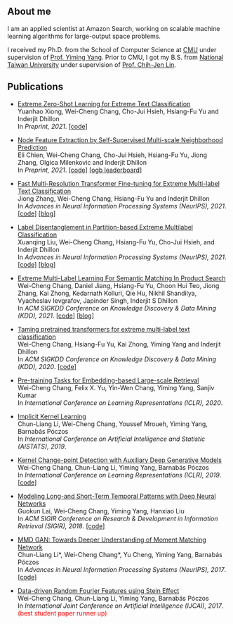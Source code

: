 ## About me

I am an applied scientist at Amazon Search, 
working on scalable machine learning algorithms for large-output space problems.

I received my Ph.D. from the School of Computer Science at <a href="https://www.cs.cmu.edu/">CMU</a>
under supervision of <a href="http://www.cs.cmu.edu/~yiming/">Prof. Yiming Yang</a>.
Prior to CMU, I got my B.S. from <a href="https://www.ntu.edu.tw/english/">National Taiwan University</a>
under supervision of <a href="https://www.csie.ntu.edu.tw/~cjlin/">Prof. Chih-Jen Lin</a>.

## Publications
- <a href="https://arxiv.org/abs/2112.08652">Extreme Zero-Shot Learning for Extreme Text Classification</a>
  <br>Yuanhao Xiong, Wei-Cheng Chang, Cho-Jui Hsieh, Hsiang-Fu Yu and Inderjit Dhillon
  <br>In <i>Preprint, 2021</i>.
  <a href="https://github.com/amzn/pecos/tree/mainline/examples/MACLR">[code]</a>
  
- <a href="https://arxiv.org/abs/2111.00064">Node Feature Extraction by Self-Supervised Multi-scale Neighborhood Prediction</a>
  <br>Eli Chien, Wei-Cheng Chang, Cho-Jui Hsieh, Hsiang-Fu Yu, Jiong Zhang, Olgica Milenkovic and Inderjit Dhillon
  <br>In <i>Preprint, 2021</i>.
  <a href="https://github.com/amzn/pecos/tree/mainline/examples/giant-xrt">[code]</a>
  <a href="https://ogb.stanford.edu/docs/leader_nodeprop/#ogbn-papers100M">[ogb leaderboard]</a>
  
- <a href="https://arxiv.org/abs/2110.00685">Fast Multi-Resolution Transformer Fine-tuning for Extreme Multi-label Text Classification</a>
  <br>Jiong Zhang, Wei-Cheng Chang, Hsiang-Fu Yu and Inderjit Dhillon
  <br>In <i>Advances in Neural Information Processing Systems (NeurIPS), 2021</i>.
  <a href="https://github.com/amzn/pecos/tree/mainline/examples/xr-transformer-neurips21">[code]</a>
  <a href="https://www.amazon.science/blog/neurips-2021-amazon-pushes-the-boundaries-of-extreme-multilabel-classification">[blog]</a>

- <a href="https://arxiv.org/abs/2106.12751">Label Disentanglement in Partition-based Extreme Multilabel Classification</a>
  <br>Xuanqing Liu, Wei-Cheng Chang, Hsiang-Fu Yu, Cho-Jui Hsieh, and Inderjit Dhillon
  <br>In <i>Advances in Neural Information Processing Systems (NeurIPS), 2021</i>.
  <a href="https://github.com/amzn/pecos/tree/mainline/examples/overlap-xmc">[code]</a>
  <a href="https://www.amazon.science/blog/neurips-2021-amazon-pushes-the-boundaries-of-extreme-multilabel-classification">[blog]</a>
  
- <a href="https://arxiv.org/abs/2106.12657">Extreme Multi-Label Learning For Semantic Matching In Product Search</a>
  <br>Wei-Cheng Chang, Daniel Jiang, Hsiang-Fu Yu, Choon Hui Teo, Jiong Zhang, Kai Zhong, Kedarnath Kolluri, Qie Hu, Nikhil Shandilya, Vyacheslav Ievgrafov, Japinder Singh, Inderjit S Dhillon
  <br>In <i>ACM SIGKDD Conference on Knowledge Discovery & Data Mining (KDD), 2021</i>.
  <a href="https://github.com/amzn/pecos">[code]</a>
  <a href="https://www.amazon.science/blog/applying-pecos-to-product-retrieval-and-text-autocompletion">[blog]</a>
  
- <a href="https://arxiv.org/abs/1905.02331">Taming pretrained transformers for extreme multi-label text classification</a>
  <br>Wei-Cheng Chang, Hsiang-Fu Yu, Kai Zhong, Yiming Yang and Inderjit Dhillon
  <br>In <i>ACM SIGKDD Conference on Knowledge Discovery & Data Mining (KDD), 2020</i>.
  <a href="https://github.com/OctoberChang/X-Transformer">[code]</a>
  
- <a href="https://arxiv.org/abs/2002.03932">Pre-training Tasks for Embedding-based Large-scale Retrieval</a>
  <br>Wei-Cheng Chang, Felix X. Yu, Yin-Wen Chang, Yiming Yang, Sanjiv Kumar
  <br>In <i>International Conference on Learning Representations (ICLR), 2020</i>.

- <a href="https://arxiv.org/abs/1902.10214">Implicit Kernel Learning</a>
  <br>Chun-Liang Li, Wei-Cheng Chang, Youssef Mroueh, Yiming Yang, Barnabás Póczos
  <br>In <i>International Conference on Artificial Intelligence and Statistic (AISTATS), 2019</i>.

- <a href="https://arxiv.org/abs/1901.06077">Kernel Change-point Detection with Auxiliary Deep Generative Models</a>
  <br>Wei-Cheng Chang, Chun-Liang Li, Yiming Yang, Barnabás Póczos
  <br>In <i>International Conference on Learning Representations (ICLR), 2019</i>.
  <a href="https://github.com/OctoberChang/klcpd_code">[code]</a>
  
- <a href="https://arxiv.org/abs/1703.07015">Modeling Long-and Short-Term Temporal Patterns with Deep Neural Networks</a>
  <br>Guokun Lai, Wei-Cheng Chang, Yiming Yang, Hanxiao Liu
  <br>In <i>ACM SIGIR Conference on Research & Development in Information Retrieval (SIGIR), 2018</i>.
  <a href="https://github.com/laiguokun/LSTNet">[code]</a>
  
- <a href="https://arxiv.org/abs/1705.08584">MMD GAN: Towards Deeper Understanding of Moment Matching Network</a>
  <br>Chun-Liang Li*, Wei-Cheng Chang*, Yu Cheng, Yiming Yang, Barnabás Póczos
  <br>In <i>Advances in Neural Information Processing Systems (NeurIPS), 2017</i>.
  <a href="https://github.com/OctoberChang/MMD-GAN">[code]</a>
  
- <a href="https://arxiv.org/abs/1705.08525">Data-driven Random Fourier Features using Stein Effect</a>
  <br>Wei-Cheng Chang, Chun-Liang Li, Yiming Yang, Barnabás Póczos
  <br>In <i>International Joint Conference on Artificial Intelligence (IJCAI), 2017</i>.
  <br><span style="color: red;">(best student paper runner up)</span>

